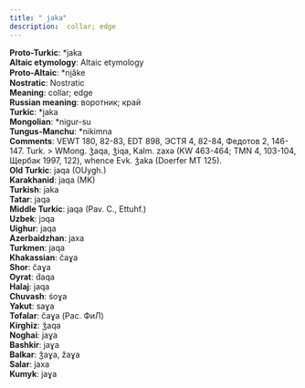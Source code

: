 ```yaml
---
title: " jaka"
description:  collar; edge
---
```


<strong>Proto-Turkic</strong>:  *jaka<br>
<strong>Altaic etymology</strong>:  Altaic etymology<br>
<strong> Proto-Altaic</strong>:  *ni̯ăke<br>
<strong>Nostratic</strong>:  Nostratic<br>
<strong>Meaning</strong>:  collar; edge<br>
<strong>Russian meaning</strong>:  воротник; край<br>
<strong>Turkic</strong>:  *jaka<br>
<strong>Mongolian</strong>:  *nigur-su<br>
<strong>Tungus-Manchu</strong>:  *nikimna<br>
<strong>Comments</strong>:  VEWT 180, 82-83, EDT 898, ЭСТЯ 4, 82-84, Федотов 2, 146-147. Turk. > WMong. ǯaqa, ǯiqa, Kalm. zaxǝ (KW 463-464; TMN 4, 103-104, Щербак 1997, 122), whence Evk. ǯaka (Doerfer MT 125).<br>
<strong>Old Turkic</strong>:  jaqa (OUygh.)<br>
<strong>Karakhanid</strong>:  jaqa (MK)<br>
<strong>Turkish</strong>:  jaka<br>
<strong>Tatar</strong>:  jaqa<br>
<strong>Middle Turkic</strong>:  jaqa (Pav. C., Ettuhf.)<br>
<strong>Uzbek</strong>:  jɔqa<br>
<strong>Uighur</strong>:  jaqa<br>
<strong>Azerbaidzhan</strong>:  jaxa<br>
<strong>Turkmen</strong>:  jaqa<br>
<strong>Khakassian</strong>:  čaɣa<br>
<strong>Shor</strong>:  čaɣa<br>
<strong>Oyrat</strong>:  d́aqa<br>
<strong>Halaj</strong>:  jaqa<br>
<strong>Chuvash</strong>:  śoɣa<br>
<strong>Yakut</strong>:  saɣa<br>
<strong>Tofalar</strong>:  čaɣa (Рас. ФиЛ)<br>
<strong>Kirghiz</strong>:  ǯaqa<br>
<strong>Noghai</strong>:  jaɣa<br>
<strong>Bashkir</strong>:  jaɣa<br>
<strong>Balkar</strong>:  ǯaɣa, žaɣa<br>
<strong>Salar</strong>:  jaxa<br>
<strong>Kumyk</strong>:  jaɣa<br>


